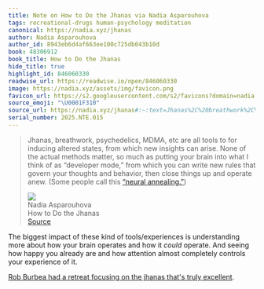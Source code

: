 ```yaml
---
title: Note on How to Do the Jhanas via Nadia Asparouhova
tags: recreational-drugs human-psychology meditation
canonical: https://nadia.xyz/jhanas
author: Nadia Asparouhova
author_id: 8943eb6d4af663ee100c725db043b10d
book: 48306912
book_title: How to Do the Jhanas
hide_title: true
highlight_id: 846060330
readwise_url: https://readwise.io/open/846060330
image: https://nadia.xyz/assets/img/favicon.png
favicon_url: https://s2.googleusercontent.com/s2/favicons?domain=nadia.xyz
source_emoji: "\U0001F310"
source_url: https://nadia.xyz/jhanas#:~:text=Jhanas%2C%20breathwork%2C%20psychedelics%2C,%28https%3A%2F%2Fopentheory.net%2F2019%2F11%2Fneural-annealing-toward-a-neural-theory-of-everything%2F%29%29
serial_number: 2025.NTE.015
---
```

> Jhanas, breathwork, psychedelics, MDMA, etc are all tools to for inducing altered states, from which new insights can arise. None of the actual methods matter, so much as putting your brain into what I think of as “developer mode,” from which you can write new rules that govern your thoughts and behavior, then close things up and operate anew. (Some people call this [“neural annealing.”](https://opentheory.net/2019/11/neural-annealing-toward-a-neural-theory-of-everything/))
> <div class="quoteback-footer"><div class="quoteback-avatar"><img class="mini-favicon" src="https://s2.googleusercontent.com/s2/favicons?domain=nadia.xyz"></div><div class="quoteback-metadata"><div class="metadata-inner"><span style="display:none">FROM:</span><div aria-label="Nadia Asparouhova" class="quoteback-author"> Nadia Asparouhova</div><div aria-label="How to Do the Jhanas" class="quoteback-title"> How to Do the Jhanas</div></div></div><div class="quoteback-backlink"><a target="_blank" aria-label="go to the full text of this quotation" rel="noopener" href="https://nadia.xyz/jhanas#:~:text=Jhanas%2C%20breathwork%2C%20psychedelics%2C,%28https%3A%2F%2Fopentheory.net%2F2019%2F11%2Fneural-annealing-toward-a-neural-theory-of-everything%2F%29%29" class="quoteback-arrow"> Source</a></div></div>

The biggest impact of these kind of tools/experiences is understanding more about how your brain operates and how it  *could* operate. And seeing how happy you already are and how attention almost completely controls your experience of it.

[Rob Burbea had a retreat focusing on the jhanas that's truly excellent](https://dharmaseed.org/retreats/4496/).
